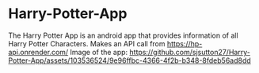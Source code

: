 # Harry-Potter-App
The Harry Potter App is an android app that provides information of all Harry Potter Characters. Makes an API call from https://hp-api.onrender.com/
Image of the app: https://github.com/sjsutton27/Harry-Potter-App/assets/103536524/9e96ffbc-4366-4f2b-b348-8fdeb56ad8dd
